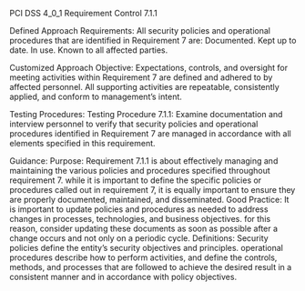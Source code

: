 PCI DSS 4_0_1 Requirement Control 7.1.1

Defined Approach Requirements:
All security policies and operational procedures that are identified in Requirement 7 are: Documented. Kept up to date. In use. Known to all affected parties.

Customized Approach Objective:
Expectations, controls, and oversight for meeting activities within Requirement 7 are defined and adhered to by affected personnel. All supporting activities are repeatable, consistently applied, and conform to management’s intent.

Testing Procedures:
Testing Procedure 7.1.1: Examine documentation and interview personnel to verify that security policies and operational procedures identified in Requirement 7 are managed in accordance with all elements specified in this requirement.

Guidance:
Purpose: Requirement 7.1.1 is about effectively managing and maintaining the various policies and procedures specified throughout requirement 7. while it is important to define the specific policies or procedures called out in requirement 7, it is equally important to ensure they are properly documented, maintained, and disseminated. Good Practice: It is important to update policies and procedures as needed to address changes in processes, technologies, and business objectives. for this reason, consider updating these documents as soon as possible after a change occurs and not only on a periodic cycle. Definitions: Security policies define the entity’s security objectives and principles. operational procedures describe how to perform activities, and define the controls, methods, and processes that are followed to achieve the desired result in a consistent manner and in accordance with policy objectives.